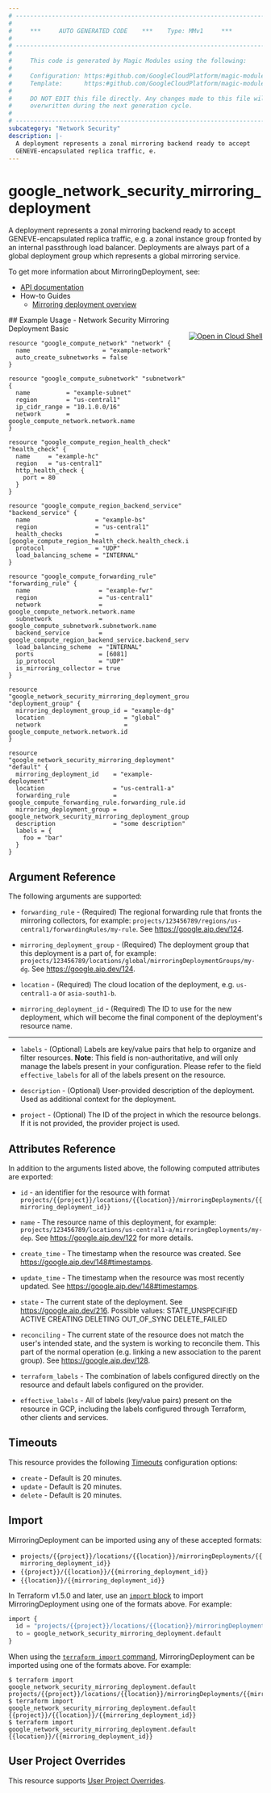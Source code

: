 ```yaml
---
# ----------------------------------------------------------------------------
#
#     ***     AUTO GENERATED CODE    ***    Type: MMv1     ***
#
# ----------------------------------------------------------------------------
#
#     This code is generated by Magic Modules using the following:
#
#     Configuration: https:#github.com/GoogleCloudPlatform/magic-modules/tree/main/mmv1/products/networksecurity/MirroringDeployment.yaml
#     Template:      https:#github.com/GoogleCloudPlatform/magic-modules/tree/main/mmv1/templates/terraform/resource.html.markdown.tmpl
#
#     DO NOT EDIT this file directly. Any changes made to this file will be
#     overwritten during the next generation cycle.
#
# ----------------------------------------------------------------------------
subcategory: "Network Security"
description: |-
  A deployment represents a zonal mirroring backend ready to accept
  GENEVE-encapsulated replica traffic, e.
---
```


# google_network_security_mirroring_deployment

A deployment represents a zonal mirroring backend ready to accept
GENEVE-encapsulated replica traffic, e.g. a zonal instance group fronted by
an internal passthrough load balancer. Deployments are always part of a
global deployment group which represents a global mirroring service.


To get more information about MirroringDeployment, see:

* [API documentation](https://cloud.google.com/network-security-integration/docs/reference/rest/v1/projects.locations.mirroringDeployments)
* How-to Guides
    * [Mirroring deployment overview](https://cloud.google.com/network-security-integration/docs/out-of-band/deployments-overview)

<div class = "oics-button" style="float: right; margin: 0 0 -15px">
  <a href="https://console.cloud.google.com/cloudshell/open?cloudshell_git_repo=https%3A%2F%2Fgithub.com%2Fterraform-google-modules%2Fdocs-examples.git&cloudshell_image=gcr.io%2Fcloudshell-images%2Fcloudshell%3Alatest&cloudshell_print=.%2Fmotd&cloudshell_tutorial=.%2Ftutorial.md&cloudshell_working_dir=network_security_mirroring_deployment_basic&open_in_editor=main.tf" target="_blank">
    <img alt="Open in Cloud Shell" src="//gstatic.com/cloudssh/images/open-btn.svg" style="max-height: 44px; margin: 32px auto; max-width: 100%;">
  </a>
</div>
## Example Usage - Network Security Mirroring Deployment Basic


```hcl
resource "google_compute_network" "network" {
  name                    = "example-network"
  auto_create_subnetworks = false
}

resource "google_compute_subnetwork" "subnetwork" {
  name          = "example-subnet"
  region        = "us-central1"
  ip_cidr_range = "10.1.0.0/16"
  network       = google_compute_network.network.name
}

resource "google_compute_region_health_check" "health_check" {
  name     = "example-hc"
  region   = "us-central1"
  http_health_check {
    port = 80
  }
}

resource "google_compute_region_backend_service" "backend_service" {
  name                  = "example-bs"
  region                = "us-central1"
  health_checks         = [google_compute_region_health_check.health_check.id]
  protocol              = "UDP"
  load_balancing_scheme = "INTERNAL"
}

resource "google_compute_forwarding_rule" "forwarding_rule" {
  name                   = "example-fwr"
  region                 = "us-central1"
  network                = google_compute_network.network.name
  subnetwork             = google_compute_subnetwork.subnetwork.name
  backend_service        = google_compute_region_backend_service.backend_service.id
  load_balancing_scheme  = "INTERNAL"
  ports                  = [6081]
  ip_protocol            = "UDP"
  is_mirroring_collector = true
}

resource "google_network_security_mirroring_deployment_group" "deployment_group" {
  mirroring_deployment_group_id = "example-dg"
  location                      = "global"
  network                       = google_compute_network.network.id
}

resource "google_network_security_mirroring_deployment" "default" {
  mirroring_deployment_id    = "example-deployment"
  location                   = "us-central1-a"
  forwarding_rule            = google_compute_forwarding_rule.forwarding_rule.id
  mirroring_deployment_group = google_network_security_mirroring_deployment_group.deployment_group.id
  description                = "some description"
  labels = {
    foo = "bar"
  }
}
```

## Argument Reference

The following arguments are supported:


* `forwarding_rule` -
  (Required)
  The regional forwarding rule that fronts the mirroring collectors, for
  example: `projects/123456789/regions/us-central1/forwardingRules/my-rule`.
  See https://google.aip.dev/124.

* `mirroring_deployment_group` -
  (Required)
  The deployment group that this deployment is a part of, for example:
  `projects/123456789/locations/global/mirroringDeploymentGroups/my-dg`.
  See https://google.aip.dev/124.

* `location` -
  (Required)
  The cloud location of the deployment, e.g. `us-central1-a` or `asia-south1-b`.

* `mirroring_deployment_id` -
  (Required)
  The ID to use for the new deployment, which will become the final
  component of the deployment's resource name.


- - -


* `labels` -
  (Optional)
  Labels are key/value pairs that help to organize and filter resources.
  **Note**: This field is non-authoritative, and will only manage the labels present in your configuration.
  Please refer to the field `effective_labels` for all of the labels present on the resource.

* `description` -
  (Optional)
  User-provided description of the deployment.
  Used as additional context for the deployment.

* `project` - (Optional) The ID of the project in which the resource belongs.
    If it is not provided, the provider project is used.


## Attributes Reference

In addition to the arguments listed above, the following computed attributes are exported:

* `id` - an identifier for the resource with format `projects/{{project}}/locations/{{location}}/mirroringDeployments/{{mirroring_deployment_id}}`

* `name` -
  The resource name of this deployment, for example:
  `projects/123456789/locations/us-central1-a/mirroringDeployments/my-dep`.
  See https://google.aip.dev/122 for more details.

* `create_time` -
  The timestamp when the resource was created.
  See https://google.aip.dev/148#timestamps.

* `update_time` -
  The timestamp when the resource was most recently updated.
  See https://google.aip.dev/148#timestamps.

* `state` -
  The current state of the deployment.
  See https://google.aip.dev/216.
  Possible values:
  STATE_UNSPECIFIED
  ACTIVE
  CREATING
  DELETING
  OUT_OF_SYNC
  DELETE_FAILED

* `reconciling` -
  The current state of the resource does not match the user's intended state,
  and the system is working to reconcile them. This part of the normal
  operation (e.g. linking a new association to the parent group).
  See https://google.aip.dev/128.

* `terraform_labels` -
  The combination of labels configured directly on the resource
   and default labels configured on the provider.

* `effective_labels` -
  All of labels (key/value pairs) present on the resource in GCP, including the labels configured through Terraform, other clients and services.


## Timeouts

This resource provides the following
[Timeouts](https://developer.hashicorp.com/terraform/plugin/sdkv2/resources/retries-and-customizable-timeouts) configuration options:

- `create` - Default is 20 minutes.
- `update` - Default is 20 minutes.
- `delete` - Default is 20 minutes.

## Import


MirroringDeployment can be imported using any of these accepted formats:

* `projects/{{project}}/locations/{{location}}/mirroringDeployments/{{mirroring_deployment_id}}`
* `{{project}}/{{location}}/{{mirroring_deployment_id}}`
* `{{location}}/{{mirroring_deployment_id}}`


In Terraform v1.5.0 and later, use an [`import` block](https://developer.hashicorp.com/terraform/language/import) to import MirroringDeployment using one of the formats above. For example:

```tf
import {
  id = "projects/{{project}}/locations/{{location}}/mirroringDeployments/{{mirroring_deployment_id}}"
  to = google_network_security_mirroring_deployment.default
}
```

When using the [`terraform import` command](https://developer.hashicorp.com/terraform/cli/commands/import), MirroringDeployment can be imported using one of the formats above. For example:

```
$ terraform import google_network_security_mirroring_deployment.default projects/{{project}}/locations/{{location}}/mirroringDeployments/{{mirroring_deployment_id}}
$ terraform import google_network_security_mirroring_deployment.default {{project}}/{{location}}/{{mirroring_deployment_id}}
$ terraform import google_network_security_mirroring_deployment.default {{location}}/{{mirroring_deployment_id}}
```

## User Project Overrides

This resource supports [User Project Overrides](https://registry.terraform.io/providers/hashicorp/google/latest/docs/guides/provider_reference#user_project_override).
